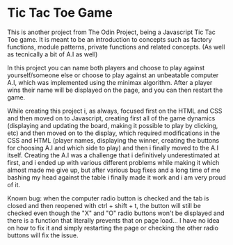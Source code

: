 # Tic Tac Toe Game

This is another project from The Odin Project, being a Javascript Tic Tac Toe game. It is meant to be an introduction to concepts such as factory functions, module patterns, private functions and related concepts. (As well as tecnically a bit of A.I as well)

In this project you can name both players and choose to play against yourself/someone else or choose to play against an unbeatable computer A.I, which was implemented using the minimax algorithm. After a player wins their name will be displayed on the page, and you can then restart the game.

While creating this project i, as always, focused first on the HTML and CSS and then moved on to Javascript, creating first all of the game dynamics (displaying and updating the board, making it possible to play by clicking, etc) and then moved on to the display, which required modifications in the CSS and HTML (player names, displaying the winner, creating the buttons for choosing A.I and which side to play) and then i finally moved to the A.I itself. Creating the A.I was a challenge that i definitively underestimated at first, and i ended up with various different problems while making it which almost made me give up, but after various bug fixes and a long time of me bashing my head against the table i finally made it work and i am very proud of it.

Known bug: when the computer radio button is checked and the tab is closed and then reopened with ctrl + shift + t, the button will still be checked even though the "X" and "O" radio buttons won't be displayed and there is a function that literally prevents that on page load... I have no idea on how to fix it and simply restarting the page or checking the other radio buttons will fix the issue.